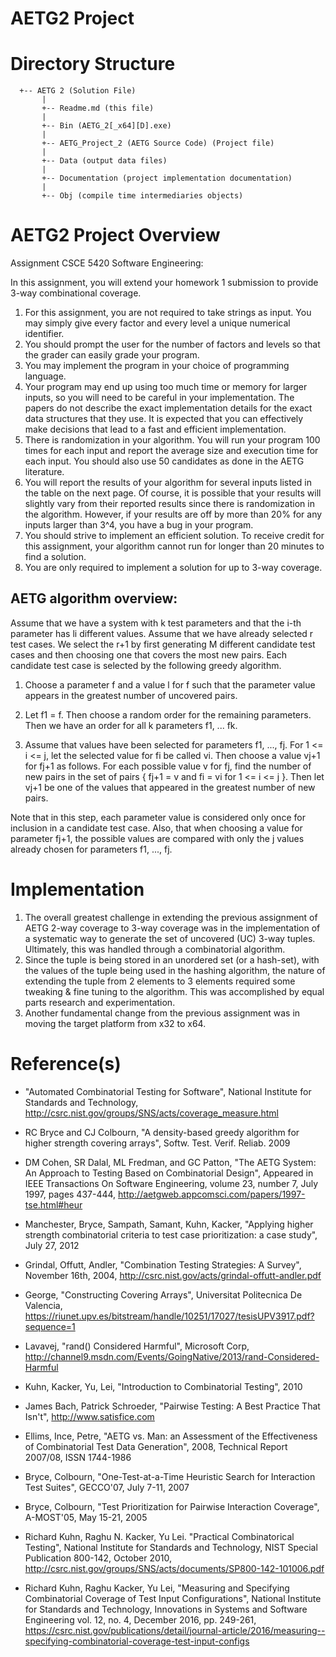 # AETG2 Project

Directory Structure
===================
```
  +-- AETG 2 (Solution File)
       |
       +-- Readme.md (this file)
       |
       +-- Bin (AETG_2[_x64][D].exe)
       |
       +-- AETG_Project_2 (AETG Source Code) (Project file)
       |
       +-- Data (output data files)
       |   
       +-- Documentation (project implementation documentation)
       |
       +-- Obj (compile time intermediaries objects)
 ```       
 AETG2 Project Overview
========================================================================

Assignment CSCE 5420 Software Engineering:

In this assignment, you will extend your homework 1 submission to provide 3-way
combinational coverage.

1. For this assignment, you are not required to take strings as input. You 
   may simply give every factor and every level a unique numerical identifier.
2. You should prompt the user for the number of factors and levels so that the 
   grader can easily grade your program.
3. You may implement the program in your choice of programming language.
4. Your program may end up using too much time or memory for larger inputs, so 
   you will need to be careful in your implementation. The papers do not describe 
   the exact implementation details for the exact data structures that they use. 
   It is expected that you can effectively make decisions that lead to a fast 
   and efficient implementation.
5. There is randomization in your algorithm. You will run your program 100 times 
   for each input and report the average size and execution time for each input. 
   You should also use 50 candidates as done in the AETG literature.
6. You will report the results of your algorithm for several inputs listed in 
   the table on the next page. Of course, it is possible that your results will 
   slightly vary from their reported results since there is randomization in the 
   algorithm. However, if your results are off by more than 20% for any inputs 
   larger than 3^4, you have a bug in your program.
7. You should strive to implement an efficient solution. To receive credit for 
   this assignment, your algorithm cannot run for longer than 20 minutes to find 
   a solution.
8. You are only required to implement a solution for up to 3-way coverage.

AETG algorithm overview:
-------------------------------------------------------------------------------

Assume that we have a system with k test parameters and that the i-th parameter 
has li different values. Assume that we have already selected r test cases. We 
select the r+1 by first generating M different candidate test cases and then 
choosing one that covers the most new pairs. Each candidate test case is 
selected by the following greedy algorithm.

1. Choose a parameter f and a value l for f such that the parameter value 
   appears in the greatest number of uncovered pairs.

2. Let f1 = f. Then choose a random order for the remaining parameters. 
   Then we have an order for all k parameters f1, ... fk.

3. Assume that values have been selected for parameters f1, ..., fj. For 
   1 <= i <= j, let the selected value for fi be called vi. Then choose a value 
   vj+1 for fj+1 as follows. For each possible value v for fj, find the number of 
   new pairs in the set of pairs { fj+1 = v and fi = vi for 1 <= i <= j }. Then 
   let vj+1 be one of the values that appeared in the greatest number of new pairs.

Note that in this step, each parameter value is considered only once for 
inclusion in a candidate test case. Also, that when choosing a value for 
parameter fj+1, the possible values are compared with only the j values already 
chosen for parameters f1, ..., fj.

 Implementation
==============================================================================
1.  The overall greatest challenge in extending the previous assignment of AETG 2-way coverage 
    to 3-way coverage was in the implementation of a systematic way to generate the set of 
    uncovered (UC) 3-way tuples.  Ultimately, this was handled through a combinatorial 
    algorithm.
2.  Since the tuple is being stored in an unordered set (or a hash-set), with the values of the
    tuple being used in the hashing algorithm, the nature of extending the tuple from 2 elements
    to 3 elements required some tweaking & fine tuning to the algorithm.  This was accomplished 
    by equal parts research and experimentation.
3.  Another fundamental change from the previous assignment was in moving the target platform
    from x32 to x64.

 Reference(s)
===============================================================================

 * "Automated Combinatorial Testing for Software", National Institute for Standards and Technology,
   http://csrc.nist.gov/groups/SNS/acts/coverage_measure.html

 * RC Bryce and CJ Colbourn, "A density-based greedy algorithm for higher strength covering arrays", 
   Softw. Test. Verif. Reliab. 2009

 * DM Cohen, SR Dalal, ML Fredman, and GC Patton, "The AETG System: An Approach 
   to Testing Based on Combinatorial Design", Appeared in IEEE Transactions On 
   Software Engineering, volume 23, number 7, July 1997, pages 437-444, 
   http://aetgweb.appcomsci.com/papers/1997-tse.html#heur

 * Manchester, Bryce, Sampath, Samant, Kuhn, Kacker, "Applying higher strength 
   combinatorial criteria to test case prioritization: a case study", July 27, 2012

 * Grindal, Offutt, Andler, "Combination Testing Strategies: A Survey",
   November 16th, 2004, http://csrc.nist.gov/acts/grindal-offutt-andler.pdf

 * George, "Constructing Covering Arrays", Universitat Politecnica De Valencia,
   https://riunet.upv.es/bitstream/handle/10251/17027/tesisUPV3917.pdf?sequence=1

 * Lavavej, "rand() Considered Harmful", Microsoft Corp,
   http://channel9.msdn.com/Events/GoingNative/2013/rand-Considered-Harmful

 * Kuhn, Kacker, Yu, Lei, "Introduction to Combinatorial Testing", 2010

 * James Bach, Patrick Schroeder, "Pairwise Testing: A Best Practice That Isn't", 
   http://www.satisfice.com

 * Ellims, Ince, Petre, "AETG vs. Man: an Assessment of the Effectiveness of 
   Combinatorial Test Data Generation", 2008, Technical Report 2007/08, ISSN
   1744-1986

 * Bryce, Colbourn, "One-Test-at-a-Time Heuristic Search for Interaction Test Suites",
   GECCO'07, July 7-11, 2007 

 * Bryce, Colbourn, "Test Prioritization for Pairwise Interaction Coverage", A-MOST'05,
   May 15-21, 2005

 * Richard Kuhn, Raghu N. Kacker, Yu Lei. "Practical Combinatorical Testing", 
   National Institute for Standards and Technology, NIST Special Publication 800-142, 
   October 2010, http://csrc.nist.gov/groups/SNS/acts/documents/SP800-142-101006.pdf

 * Richard Kuhn, Raghu Kacker, Yu Lei, "Measuring and Specifying Combinatorial Coverage 
   of Test Input Configurations", National Institute for Standards and Technology, 
   Innovations in Systems and Software Engineering vol. 12, no. 4, December 2016, pp. 249-261, 
   https://csrc.nist.gov/publications/detail/journal-article/2016/measuring--specifying-combinatorial-coverage-test-input-configs



